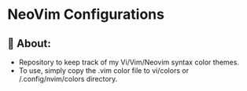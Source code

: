# NeoVim Configurations
## 🚀 About:
- Repository to keep track of my Vi/Vim/Neovim syntax color themes.
- To use, simply copy the .vim color file to vi/colors or /.config/nvim/colors directory.
